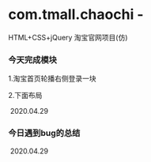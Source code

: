 # com.tmall.chaochi  -
HTML+CSS+jQuery 淘宝官网项目(仿)





### 今天完成模块



1.淘宝首页轮播右侧登录一块

2.下面布局

​																																		2020.04.29

### 今日遇到bug的总结







​																																		2020.04.29																												

